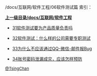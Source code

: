 /docs/互联网/软件工程/06软件测试篇 索引：


**[上一级目录/docs/互联网/软件工程](/docs/互联网/软件工程/index.md)**

- [31软件测试要为产品质量负责吗](/docs/互联网/软件工程/06软件测试篇/31软件测试要为产品质量负责吗.md)

- [32软件测试：什么样的公司需要专职测试](/docs/互联网/软件工程/06软件测试篇/32软件测试：什么样的公司需要专职测试.md)

- [33为什么不应该通过QQ-微信-邮件报Bug](/docs/互联网/软件工程/06软件测试篇/33为什么不应该通过QQ-微信-邮件报Bug.md)

- [34账号密码泄漏成灾，应该怎样预防](/docs/互联网/软件工程/06软件测试篇/34账号密码泄漏成灾，应该怎样预防.md)


<font size=2 color='grey'> [@TsingChan](http://www.9ong.com/) </font>